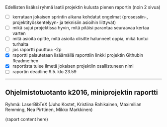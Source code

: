 Edellisten lisäksi ryhmä laatii projektin kulusta pienen raportin (noin 2 sivua)

- [ ] kerrataan jokaisen sprintin aikana kohdatut ongelmat (prosessiin-, projektityöskentelyyn- ja teknisiin asioihin liittyvät)
- [ ] mikä sujui projektissa hyvin, mitä pitäisi parantaa seuraavaa kertaa varten
- [ ] mitä asioita opitte, mitä asioita olisitte halunneet oppia, mikä tuntui turhalta
- [ ] jos raportti puuttuu: -2p
- [x] raportti palautetaan lisäämällä raporttiin linkki projektin Githubin Readme:hen
- [x] raportista tulee ilmetä jokaisen projektiin osallistuneen nimi
- [ ] raportin deadline 9.5. klo 23.59

---------------------------------------
## Ohjelmistotuotanto k2016, miniprojektin raportti
Ryhmä: LaserBibTeX (Juho Kostet, Kristiina Rahikainen, Maximilian Remming, Nea Pirttinen, Mikko Markkinen)

(raport content here)
